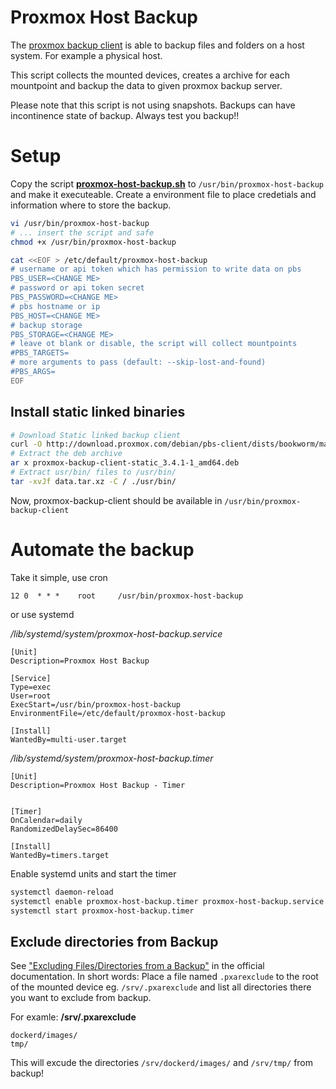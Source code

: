 # Proxmox Host Backup

The [proxmox backup client](https://pbs.proxmox.com/docs/backup-client.html) is able to backup files and folders on a host system. For example a physical host.

This script collects the mounted devices, creates a archive for each mountpoint and backup the data to given proxmox backup server.

Please note that this script is not using snapshots. Backups can have incontinence state of backup. Always test you backup!!

# Setup

Copy the script __[proxmox-host-backup.sh](proxmox-host-backup.sh)__ to `/usr/bin/proxmox-host-backup` and make it executeable. Create a environment file to place credetials and information where to store the backup.

```bash
vi /usr/bin/proxmox-host-backup
# ... insert the script and safe
chmod +x /usr/bin/proxmox-host-backup

cat <<EOF > /etc/default/proxmox-host-backup
# username or api token which has permission to write data on pbs
PBS_USER=<CHANGE ME>
# password or api token secret
PBS_PASSWORD=<CHANGE ME>
# pbs hostname or ip
PBS_HOST=<CHANGE ME>
# backup storage
PBS_STORAGE=<CHANGE ME>
# leave ot blank or disable, the script will collect mountpoints
#PBS_TARGETS=
# more arguments to pass (default: --skip-lost-and-found)
#PBS_ARGS=
EOF
```

## Install static linked binaries

```bash
# Download Static linked backup client
curl -O http://download.proxmox.com/debian/pbs-client/dists/bookworm/main/binary-amd64/proxmox-backup-client-static_3.4.1-1_amd64.deb
# Extract the deb archive
ar x proxmox-backup-client-static_3.4.1-1_amd64.deb
# Extract usr/bin/ files to /usr/bin/
tar -xvJf data.tar.xz -C / ./usr/bin/
```

Now, proxmox-backup-client should be available in `/usr/bin/proxmox-backup-client`

# Automate the backup

Take it simple, use cron
```cron
12 0  * * *    root     /usr/bin/proxmox-host-backup
```

or use systemd

_/lib/systemd/system/proxmox-host-backup.service_
```systemd
[Unit]
Description=Proxmox Host Backup

[Service]
Type=exec
User=root
ExecStart=/usr/bin/proxmox-host-backup
EnvironmentFile=/etc/default/proxmox-host-backup

[Install]
WantedBy=multi-user.target
```

_/lib/systemd/system/proxmox-host-backup.timer_
```systemd
[Unit]
Description=Proxmox Host Backup - Timer


[Timer]
OnCalendar=daily
RandomizedDelaySec=86400

[Install]
WantedBy=timers.target
```

Enable systemd units and start the timer
```bash
systemctl daemon-reload
systemctl enable proxmox-host-backup.timer proxmox-host-backup.service
systemctl start proxmox-host-backup.timer
```

## Exclude directories from Backup

See ["Excluding Files/Directories from a Backup"](https://pbs.proxmox.com/docs/backup-client.html#excluding-files-directories-from-a-backup) in the official documentation.
In short words: Place a file named `.pxarexclude` to the root of the mounted device eg. `/srv/.pxarexclude` and list all directories there you want to exclude from backup.

For examle:
__/srv/.pxarexclude__ 
```
dockerd/images/
tmp/
```

This will excude the directories `/srv/dockerd/images/` and `/srv/tmp/` from backup!